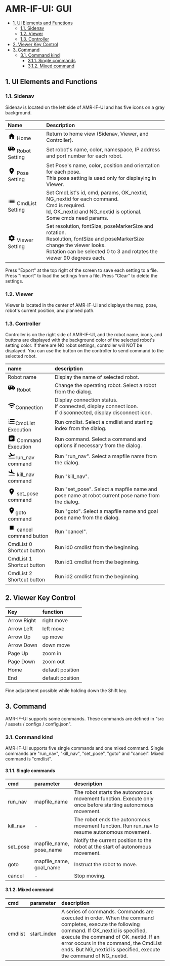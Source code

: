 # AMR-IF-UI: GUI
<!-- TOC -->

- [1. UI Elements and Functions](#1-ui-elements-and-functions)
    - [1.1. Sidenav](#11-sidenav)
    - [1.2. Viewer](#12-viewer)
    - [1.3. Controller](#13-controller)
- [2. Viewer Key Control](#2-viewer-key-control)
- [3. Command](#3-command)
    - [3.1. Command kind](#31-command-kind)
        - [3.1.1. Single commands](#311-single-commands)
        - [3.1.2. Mixed command](#312-mixed-command)

<!-- /TOC -->
## 1. UI Elements and Functions

### 1.1. Sidenav

Sidenav is located on the left side of AMR-IF-UI and has five icons on a
gray background.

| Name | Description |
|:---|:---|
| <svg xmlns="http://www.w3.org/2000/svg" height="24px" viewBox="0 0 24 24" width="24px" fill="#000000"><path d="M0 0h24v24H0z" fill="none"/><path d="M10 20v-6h4v6h5v-8h3L12 3 2 12h3v8z"/></svg> Home | Return to home view (Sidenav, Viewer, and Controller). |
| <svg xmlns="http://www.w3.org/2000/svg" height="24px" viewBox="0 0 24 24" width="24px" fill="#000000"><path d="M0 0h24v24H0z" fill="none"/><path d="M17 5H3c-1.1 0-2 .89-2 2v9h2c0 1.65 1.34 3 3 3s3-1.35 3-3h5.5c0 1.65 1.34 3 3 3s3-1.35 3-3H23v-5l-6-6zM3 11V7h4v4H3zm3 6.5c-.83 0-1.5-.67-1.5-1.5s.67-1.5 1.5-1.5 1.5.67 1.5 1.5-.67 1.5-1.5 1.5zm7-6.5H9V7h4v4zm4.5 6.5c-.83 0-1.5-.67-1.5-1.5s.67-1.5 1.5-1.5 1.5.67 1.5 1.5-.67 1.5-1.5 1.5zM15 11V7h1l4 4h-5z"/></svg> Robot Setting  | Set robot's name, color, namespace, IP address and port number for each robot. |
|<svg xmlns="http://www.w3.org/2000/svg" height="24px" viewBox="0 0 24 24" width="24px" fill="#000000"><path d="M0 0h24v24H0z" fill="none"/><path d="M12 2C8.13 2 5 5.13 5 9c0 5.25 7 13 7 13s7-7.75 7-13c0-3.87-3.13-7-7-7zm0 9.5c-1.38 0-2.5-1.12-2.5-2.5s1.12-2.5 2.5-2.5 2.5 1.12 2.5 2.5-1.12 2.5-2.5 2.5z"/></svg> Pose Setting  | Set Pose's name, color, position and orientation for each pose. <br>This pose setting is used only for displaying in Viewer. |
|<svg xmlns="http://www.w3.org/2000/svg" height="24px" viewBox="0 0 24 24" width="24px" fill="#000000"><path d="M0 0h24v24H0z" fill="none"/><path d="M3 13h2v-2H3v2zm0 4h2v-2H3v2zm0-8h2V7H3v2zm4 4h14v-2H7v2zm0 4h14v-2H7v2zM7 7v2h14V7H7z"/></svg> CmdList Setting  | Set CmdList's id, cmd, params, OK_nextid, NG_nextid for each command. <br>Cmd is required. <br>Id, OK_nextid and NG_nextid is optional. <br>Some cmds need params. |
|<svg xmlns="http://www.w3.org/2000/svg" enable-background="new 0 0 24 24" height="24px" viewBox="0 0 24 24" width="24px" fill="#000000"><g><path d="M0,0h24v24H0V0z" fill="none"/><path d="M19.14,12.94c0.04-0.3,0.06-0.61,0.06-0.94c0-0.32-0.02-0.64-0.07-0.94l2.03-1.58c0.18-0.14,0.23-0.41,0.12-0.61 l-1.92-3.32c-0.12-0.22-0.37-0.29-0.59-0.22l-2.39,0.96c-0.5-0.38-1.03-0.7-1.62-0.94L14.4,2.81c-0.04-0.24-0.24-0.41-0.48-0.41 h-3.84c-0.24,0-0.43,0.17-0.47,0.41L9.25,5.35C8.66,5.59,8.12,5.92,7.63,6.29L5.24,5.33c-0.22-0.08-0.47,0-0.59,0.22L2.74,8.87 C2.62,9.08,2.66,9.34,2.86,9.48l2.03,1.58C4.84,11.36,4.8,11.69,4.8,12s0.02,0.64,0.07,0.94l-2.03,1.58 c-0.18,0.14-0.23,0.41-0.12,0.61l1.92,3.32c0.12,0.22,0.37,0.29,0.59,0.22l2.39-0.96c0.5,0.38,1.03,0.7,1.62,0.94l0.36,2.54 c0.05,0.24,0.24,0.41,0.48,0.41h3.84c0.24,0,0.44-0.17,0.47-0.41l0.36-2.54c0.59-0.24,1.13-0.56,1.62-0.94l2.39,0.96 c0.22,0.08,0.47,0,0.59-0.22l1.92-3.32c0.12-0.22,0.07-0.47-0.12-0.61L19.14,12.94z M12,15.6c-1.98,0-3.6-1.62-3.6-3.6 s1.62-3.6,3.6-3.6s3.6,1.62,3.6,3.6S13.98,15.6,12,15.6z"/></g></svg> Viewer Setting  | Set resolution, fontSize, poseMarkerSize and rotation. <br>Resolution, fontSize and poseMarkerSize change the viewer looks. <br> Rotation can be selected 0 to 3 and rotates the viewer 90 degrees each. |

Press "Export" at the top right of the screen to save each setting to a file. Press "Import" to load the settings from a file. Press “Clear” to delete the settings.


### 1.2. Viewer

Viewer is located in the center of AMR-IF-UI and displays the map, pose, robot's current position, and planned path.

### 1.3. Controller

Controller is on the right side of AMR-IF-UI, and the robot name, icons, and buttons are displayed with the background color of the selected robot's setting color. If there are NO robot settings, controller will NOT be displayed. You can use the button on the controller to send command to the selected robot.

| name | description |
|:---|:---|
| Robot name | Display the name of selected robot. |
| <svg xmlns="http://www.w3.org/2000/svg" height="24px" viewBox="0 0 24 24" width="24px" fill="#000000"><path d="M0 0h24v24H0z" fill="none"/><path d="M17 5H3c-1.1 0-2 .89-2 2v9h2c0 1.65 1.34 3 3 3s3-1.35 3-3h5.5c0 1.65 1.34 3 3 3s3-1.35 3-3H23v-5l-6-6zM3 11V7h4v4H3zm3 6.5c-.83 0-1.5-.67-1.5-1.5s.67-1.5 1.5-1.5 1.5.67 1.5 1.5-.67 1.5-1.5 1.5zm7-6.5H9V7h4v4zm4.5 6.5c-.83 0-1.5-.67-1.5-1.5s.67-1.5 1.5-1.5 1.5.67 1.5 1.5-.67 1.5-1.5 1.5zM15 11V7h1l4 4h-5z"/></svg> Robot  | Change the operating robot. Select a robot from the dialog. |
| <svg xmlns="http://www.w3.org/2000/svg" height="24px" viewBox="0 0 24 24" width="24px" fill="#000000"><path d="M0 0h24v24H0z" fill="none"/><path d="M1 9l2 2c4.97-4.97 13.03-4.97 18 0l2-2C16.93 2.93 7.08 2.93 1 9zm8 8l3 3 3-3c-1.65-1.66-4.34-1.66-6 0zm-4-4l2 2c2.76-2.76 7.24-2.76 10 0l2-2C15.14 9.14 8.87 9.14 5 13z"/></svg>Connection  | Display connection status. <br>If connected, display connect icon. <br>If disconnected, display disconnect icon.  |
| <svg xmlns="http://www.w3.org/2000/svg" height="24px" viewBox="0 0 24 24" width="24px" fill="#000000"><path d="M0 0h24v24H0z" fill="none"/><path d="M2 17h2v.5H3v1h1v.5H2v1h3v-4H2v1zm1-9h1V4H2v1h1v3zm-1 3h1.8L2 13.1v.9h3v-1H3.2L5 10.9V10H2v1zm5-6v2h14V5H7zm0 14h14v-2H7v2zm0-6h14v-2H7v2z"/></svg>CmdList Execution | Run cmdlist. Select a cmdlist and starting index from the dialog. |
| <svg xmlns="http://www.w3.org/2000/svg" height="24px" viewBox="0 0 24 24" width="24px" fill="#000000"><path d="M0 0h24v24H0z" fill="none"/><path d="M19 3h-4.18C14.4 1.84 13.3 1 12 1c-1.3 0-2.4.84-2.82 2H5c-1.1 0-2 .9-2 2v14c0 1.1.9 2 2 2h14c1.1 0 2-.9 2-2V5c0-1.1-.9-2-2-2zm-7 0c.55 0 1 .45 1 1s-.45 1-1 1-1-.45-1-1 .45-1 1-1zm2 14H7v-2h7v2zm3-4H7v-2h10v2zm0-4H7V7h10v2z"/></svg> Command Execution | Run command. Select a command and options if necessary from the dialog. |
| <svg xmlns="http://www.w3.org/2000/svg" enable-background="new 0 0 24 24" height="24px" viewBox="0 0 24 24" width="24px" fill="#000000"><g><rect fill="none" height="24" width="24"/></g><g><g><g><path d="M2.5,19h19v2h-19V19z M22.07,9.64c-0.21-0.8-1.04-1.28-1.84-1.06L14.92,10l-6.9-6.43L6.09,4.08l4.14,7.17l-4.97,1.33 l-1.97-1.54l-1.45,0.39l2.59,4.49c0,0,7.12-1.9,16.57-4.43C21.81,11.26,22.28,10.44,22.07,9.64z"/></g></g></g></svg>run_nav command | Run "run_nav". Select a mapfile name from the dialog.  |
| <svg xmlns="http://www.w3.org/2000/svg" enable-background="new 0 0 24 24" height="24px" viewBox="0 0 24 24" width="24px" fill="#000000"><g><rect fill="none" height="24" width="24"/></g><g><g><g><path d="M2.5,19h19v2h-19V19z M19.34,15.85c0.8,0.21,1.62-0.26,1.84-1.06c0.21-0.8-0.26-1.62-1.06-1.84l-5.31-1.42l-2.76-9.02 L10.12,2v8.28L5.15,8.95L4.22,6.63L2.77,6.24v5.17L19.34,15.85z"/></g></g></g></svg> kill_nav command | Run "kill_nav". |
| <svg xmlns="http://www.w3.org/2000/svg" height="24px" viewBox="0 0 24 24" width="24px" fill="#000000"><path d="M0 0h24v24H0z" fill="none"/><path d="M12 2C8.13 2 5 5.13 5 9c0 5.25 7 13 7 13s7-7.75 7-13c0-3.87-3.13-7-7-7zm0 9.5c-1.38 0-2.5-1.12-2.5-2.5s1.12-2.5 2.5-2.5 2.5 1.12 2.5 2.5-1.12 2.5-2.5 2.5z"/></svg> set_pose command | Run "set_pose". Select a mapfile name and pose name at robot current pose name from the dialog. |
| <svg xmlns="http://www.w3.org/2000/svg" height="24px" viewBox="0 0 24 24" width="24px" fill="#000000"><path d="M0 0h24v24H0z" fill="none"/><path d="M12 2C8.13 2 5 5.13 5 9c0 5.25 7 13 7 13s7-7.75 7-13c0-3.87-3.13-7-7-7zm0 9.5c-1.38 0-2.5-1.12-2.5-2.5s1.12-2.5 2.5-2.5 2.5 1.12 2.5 2.5-1.12 2.5-2.5 2.5z"/></svg>goto command | Run "goto". Select a mapfile name and goal pose name from the dialog. |
| <svg xmlns="http://www.w3.org/2000/svg" height="24px" viewBox="0 0 24 24" width="24px" fill="#000000"><path d="M0 0h24v24H0z" fill="none"/><path d="M6 6h12v12H6z"/></svg> cancel command button | Run "cancel". |
| CmdList 0 Shortcut button | Run id0 cmdlist from the beginning. |
| CmdList 1 Shortcut button | Run id1 cmdlist from the beginning. |
| CmdList 2 Shortcut button | Run id2 cmdlist from the beginning. |


## 2. Viewer Key Control

| Key | function |
|:---|:---|
| Arrow Right | right move |
| Arrow Left | left move |
| Arrow Up | up move |
| Arrow Down | down move |
| Page Up | zoom in|
| Page Down | zoom out |
| Home | default position |
| End | default position |

Fine adjustment possible while holding down the Shift key.


## 3. Command

AMR-IF-UI supports some commands. These commands are defined in "src / assets / configs / config.json".


### 3.1. Command kind

AMR-IF-UI supports five single commands and one mixed command. Single commands are "run_nav", "kill_nav", "set_pose", "goto" and "cancel". Mixed command is "cmdlist".

#### 3.1.1. Single commands

| cmd | parameter | description |
|:---|:---|:---|
| run_nav | mapfile_name | The robot starts the autonomous movement function. Execute only once before starting autonomous movement. |
| kill_nav | - | The robot ends the autonomous movement function. Run run_nav to resume autonomous movement. |
| set_pose | mapfile_name, <br>pose_name | Notify the current position to the robot at the start of autonomous movement. |
| goto | mapfile_name, <br>goal_name | Instruct the robot to move. |
| cancel | - | Stop moving. |

#### 3.1.2. Mixed command

| cmd | parameter | description |
|:---|:---|:---|
| cmdlist | start_index | A series of commands. Commands are executed in order. When the command completes, execute the following command. If OK_nextid is specified, execute the command of OK_nextid. If an error occurs in the command, the CmdList ends. But NG_nextid is specified, execute the command of NG_nextid. |
